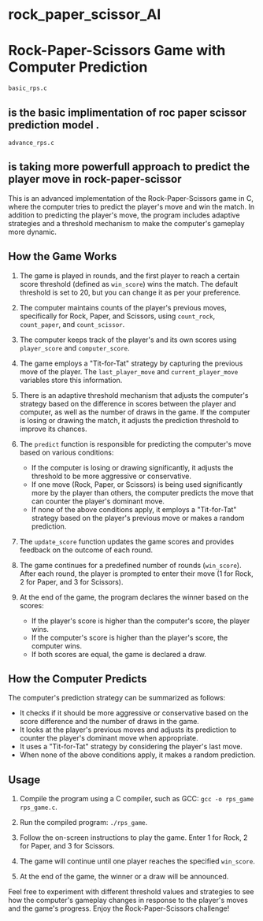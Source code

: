 # rock_paper_scissor_AI
# Rock-Paper-Scissors Game with Computer Prediction

`basic_rps.c`
   ## is the basic implimentation of roc paper scissor prediction model .

`advance_rps.c`
   ## is taking more powerfull approach to predict  the player move in rock-paper-scissor 


This is an advanced implementation of the Rock-Paper-Scissors game in C, where the computer tries to predict the player's move and win the match. In addition to predicting the player's move, the program includes adaptive strategies and a threshold mechanism to make the computer's gameplay more dynamic.

## How the Game Works

1. The game is played in rounds, and the first player to reach a certain score threshold (defined as `win_score`) wins the match. The default threshold is set to 20, but you can change it as per your preference.

2. The computer maintains counts of the player's previous moves, specifically for Rock, Paper, and Scissors, using `count_rock`, `count_paper`, and `count_scissor`.

3. The computer keeps track of the player's and its own scores using `player_score` and `computer_score`.

4. The game employs a "Tit-for-Tat" strategy by capturing the previous move of the player. The `last_player_move` and `current_player_move` variables store this information.

5. There is an adaptive threshold mechanism that adjusts the computer's strategy based on the difference in scores between the player and computer, as well as the number of draws in the game. If the computer is losing or drawing the match, it adjusts the prediction threshold to improve its chances.

6. The `predict` function is responsible for predicting the computer's move based on various conditions:
   - If the computer is losing or drawing significantly, it adjusts the threshold to be more aggressive or conservative.
   - If one move (Rock, Paper, or Scissors) is being used significantly more by the player than others, the computer predicts the move that can counter the player's dominant move.
   - If none of the above conditions apply, it employs a "Tit-for-Tat" strategy based on the player's previous move or makes a random prediction.

7. The `update_score` function updates the game scores and provides feedback on the outcome of each round.

8. The game continues for a predefined number of rounds (`win_score`). After each round, the player is prompted to enter their move (1 for Rock, 2 for Paper, and 3 for Scissors).

9. At the end of the game, the program declares the winner based on the scores:
   - If the player's score is higher than the computer's score, the player wins.
   - If the computer's score is higher than the player's score, the computer wins.
   - If both scores are equal, the game is declared a draw.

## How the Computer Predicts

The computer's prediction strategy can be summarized as follows:

- It checks if it should be more aggressive or conservative based on the score difference and the number of draws in the game.
- It looks at the player's previous moves and adjusts its prediction to counter the player's dominant move when appropriate.
- It uses a "Tit-for-Tat" strategy by considering the player's last move.
- When none of the above conditions apply, it makes a random prediction.

## Usage

1. Compile the program using a C compiler, such as GCC: `gcc -o rps_game rps_game.c`.

2. Run the compiled program: `./rps_game`.

3. Follow the on-screen instructions to play the game. Enter 1 for Rock, 2 for Paper, and 3 for Scissors.

4. The game will continue until one player reaches the specified `win_score`.

5. At the end of the game, the winner or a draw will be announced.

Feel free to experiment with different threshold values and strategies to see how the computer's gameplay changes in response to the player's moves and the game's progress. Enjoy the Rock-Paper-Scissors challenge!
